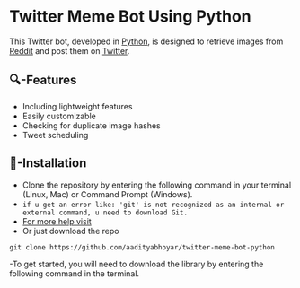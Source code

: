 # Twitter Meme Bot Using Python
This Twitter bot, developed in [Python](https://www.python.org), is designed to retrieve images from [Reddit](https://www.reddit.com) and post them on [Twitter](https://www.twitter.com).

## 🔍-Features

- Including lightweight features
- Easily customizable
- Checking for duplicate image hashes
- Tweet scheduling

## 🚦-Installation
- Clone the repository by entering the following command in your terminal (Linux, Mac) or Command Prompt (Windows).
- `if u get an error like: 'git' is not recognized as an internal or external command, u need to download Git.` 
- [For more help visit](https://stackoverflow.com/questions/4492979/git-is-not-recognized-as-an-internal-or-external-command)
- Or just download the repo

```
git clone https://github.com/aadityabhoyar/twitter-meme-bot-python
```

-To get started, you will need to download the library by entering the following command in the terminal.



